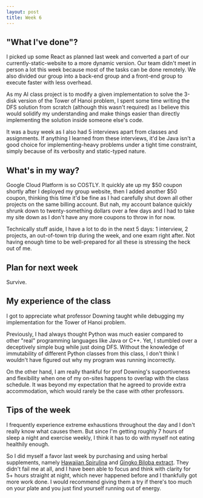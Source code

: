 ```yaml
---
layout: post
title: Week 6
---
```


"What I've done"? 
---

I picked up some React as planned last week and converted a part of our currently-static-website to a more dynamic version. Our team didn't meet in person a lot this week because most of the tasks can be done remotely. We also divided our group into a back-end group and a front-end group to execute faster with less overhead.

As my AI class project is to modify a given implementation to solve the 3-disk version of the Tower of Hanoi problem, I spent some time writing the DFS solution from scratch (although this wasn't required) as I believe this would solidify my understanding and make things easier than directly implementing the solution inside someone else's code.

It was a busy week as I also had 5 interviews apart from classes and assignments. If anything I learned from these interviews, it'd be Java isn't a good choice for implementing-heavy problems under a tight time constraint, simply because of its verbosity and static-typed nature.

What's in my way?
---

Google Cloud Platform is so COSTLY. It quickly ate up my $50 coupon shortly after I deployed my group website, then I added another $50 coupon, thinking this time it'd be fine as I had carefully shut down all other projects on the same billing account. But nah, my account balance quickly shrunk down to twenty-something dollars over a few days and I had to take my site down as I don't have any more coupons to throw in for now.

Technically stuff aside, I have a lot to do in the next 5 days: 1 interview, 2 projects, an out-of-town trip during the week, and one exam right after. Not having enough time to be well-prepared for all these is stressing the heck out of me.

Plan for next week
---

Survive.

My experience of the class
---

I got to appreciate what professor Downing taught while debugging my implementation for the Tower of Hanoi problem.

Previously, I had always thought Python was much easier compared to other "real" programming languages like Java or C++. Yet, I stumbled over a deceptively simple bug while just doing DFS. Without the knowledge of immutability of different Python classes from this class, I don't think I wouldn't have figured out why my program was running incorrectly.

On the other hand, I am really thankful for prof Downing's supportiveness and flexibility when one of my on-sites happens to overlap with the class schedule. It was beyond my expectation that he agreed to provide extra accommodation, which would rarely be the case with other professors.

Tips of the week 
---
I frequently experience extreme exhaustions throughout the day and I don't really know what causes them. But since I'm getting roughly 7 hours of sleep a night and exercise weekly, I think it has to do with myself not eating healthily enough. 

So I did myself a favor last week by purchasing and using herbal supplements, namely [Hawaiian Spirulina](https://www.amazon.com/gp/product/B0039ITKRY/ref=oh_aui_detailpage_o00_s00?ie=UTF8&th=1) and [Gingko Biloba extract](https://www.amazon.com/gp/product/B071RY61KV/ref=oh_aui_detailpage_o00_s01?ie=UTF8&psc=1). They didn't fail me at all, and I have been able to focus and think with clarity for 5+ hours straight at night, which never happened before and I thankfully got more work done. I would recommend giving them a try if there's too much on your plate and you just find yourself running out of energy.